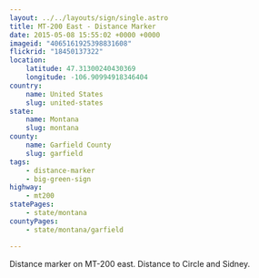 ```yaml
---
layout: ../../layouts/sign/single.astro
title: MT-200 East - Distance Marker
date: 2015-05-08 15:55:02 +0000 +0000
imageid: "4065161925398831608"
flickrid: "18450137322"
location:
    latitude: 47.31300240430369
    longitude: -106.90994918346404
country:
    name: United States
    slug: united-states
state:
    name: Montana
    slug: montana
county:
    name: Garfield County
    slug: garfield
tags:
    - distance-marker
    - big-green-sign
highway:
    - mt200
statePages:
    - state/montana
countyPages:
    - state/montana/garfield

---
```

Distance marker on MT-200 east.  Distance to Circle and Sidney.